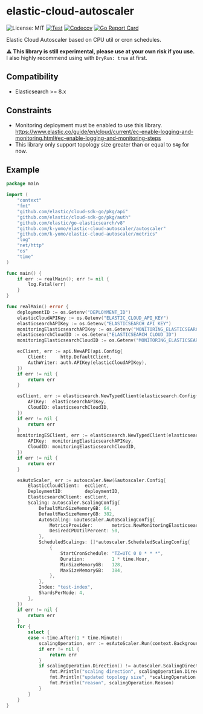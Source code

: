 # elastic-cloud-autoscaler

![License: MIT](https://img.shields.io/badge/License-MIT-blue.svg)
[![Test](https://github.com/k-yomo/elastic-cloud-autoscaler/actions/workflows/test.yml/badge.svg)](https://github.com/k-yomo/elastic-cloud-autoscaler/actions/workflows/test.yml)
[![Codecov](https://codecov.io/gh/k-yomo/elastic-cloud-autoscaler/branch/main/graph/badge.svg?token=P3pNbMGbeN)](https://codecov.io/gh/k-yomo/elastic-cloud-autoscaler)
[![Go Report Card](https://goreportcard.com/badge/k-yomo/elastic-cloud-autoscaler)](https://goreportcard.com/report/k-yomo/elastic-cloud-autoscaler)

Elastic Cloud Autoscaler based on CPU util or cron schedules.

**⚠️ This library is still experimental, please use at your own risk if you use.**
I also highly recommend using with `DryRun: true` at first.

## Compatibility
- Elasticsearch >= 8.x

## Constraints
- Monitoring deployment must be enabled to use this library.
  https://www.elastic.co/guide/en/cloud/current/ec-enable-logging-and-monitoring.html#ec-enable-logging-and-monitoring-steps
- This library only support topology size greater than or equal to `64g` for now.

## Example
```go
package main

import (
	"context"
	"fmt"
	"github.com/elastic/cloud-sdk-go/pkg/api"
	"github.com/elastic/cloud-sdk-go/pkg/auth"
	"github.com/elastic/go-elasticsearch/v8"
	"github.com/k-yomo/elastic-cloud-autoscaler/autoscaler"
	"github.com/k-yomo/elastic-cloud-autoscaler/metrics"
	"log"
	"net/http"
	"os"
	"time"
)

func main() {
	if err := realMain(); err != nil {
		log.Fatal(err)
	}
}

func realMain() error {
	deploymentID := os.Getenv("DEPLOYMENT_ID")
	elasticCloudAPIKey := os.Getenv("ELASTIC_CLOUD_API_KEY")
	elasticsearchAPIKey := os.Getenv("ELASTICSEARCH_API_KEY")
	monitoringElasticsearchAPIKey := os.Getenv("MONITORING_ELASTICSEARCH_API_KEY")
	elasticsearchCloudID := os.Getenv("ELASTICSEARCH_CLOUD_ID")
	monitoringElasticsearchCloudID := os.Getenv("MONITORING_ELASTICSEARCH_CLOUD_ID")

	ecClient, err := api.NewAPI(api.Config{
		Client:     http.DefaultClient,
		AuthWriter: auth.APIKey(elasticCloudAPIKey),
	})
	if err != nil {
		return err
	}

	esClient, err := elasticsearch.NewTypedClient(elasticsearch.Config{
		APIKey:  elasticsearchAPIKey,
		CloudID: elasticsearchCloudID,
	})
	if err != nil {
		return err
	}
	monitoringESClient, err := elasticsearch.NewTypedClient(elasticsearch.Config{
		APIKey:  monitoringElasticsearchAPIKey,
		CloudID: monitoringElasticsearchCloudID,
	})
	if err != nil {
		return err
	}

	esAutoScaler, err := autoscaler.New(&autoscaler.Config{
		ElasticCloudClient:  ecClient,
		DeploymentID:        deploymentID,
		ElasticsearchClient: esClient,
		Scaling: autoscaler.ScalingConfig{
			DefaultMinSizeMemoryGB: 64,
			DefaultMaxSizeMemoryGB: 382,
			AutoScaling: &autoscaler.AutoScalingConfig{
				MetricsProvider:       metrics.NewMonitoringElasticsearchMetricsProvider(monitoringESClient),
				DesiredCPUUtilPercent: 50,
			},
			ScheduledScalings: []*autoscaler.ScheduledScalingConfig{
				{
					StartCronSchedule: "TZ=UTC 0 0 * * *",
					Duration:          1 * time.Hour,
					MinSizeMemoryGB:   128,
					MaxSizeMemoryGB:   384,
				},
			},
			Index: "test-index",
			ShardsPerNode: 4,
		},
	})
	if err != nil {
		return err
	}
	for {
		select {
		case <-time.After(1 * time.Minute):
			scalingOperation, err := esAutoScaler.Run(context.Background())
			if err != nil {
				return err
			}
			if scalingOperation.Direction() != autoscaler.ScalingDirectionNone {
				fmt.Println("scaling direction", scalingOperation.Direction())
				fmt.Println("updated topology size", *scalingOperation.ToTopologySize.Value)
				fmt.Println("reason", scalingOperation.Reason)
			}
		}
	}
}

```
